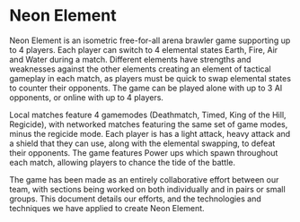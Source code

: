 # Neon Element

Neon Element is an isometric free-for-all arena brawler game supporting up to 4 players. Each player can switch to 4 elemental states Earth, Fire, Air and Water during a match. Different elements have strengths and weaknesses against the other elements creating an element of tactical gameplay in each match, as players must be quick to swap elemental states to counter their opponents. The game can be played alone with up to 3 AI opponents,  or online with up to 4 players. 

Local matches feature 4 gamemodes (Deathmatch, Timed, King of the Hill, Regicide), with networked matches featuring the same set of game modes, minus the regicide mode. Each player is has a light attack, heavy attack and a shield that they can use, along with the elemental swapping, to defeat their opponents. The game features Power ups which spawn throughout each match, allowing players to chance the tide of the battle.

The game has been made as an entirely collaborative effort between our team, with sections being worked on both individually and in pairs or small groups. This document details our efforts, and the technologies and techniques we have applied to create Neon Element.
